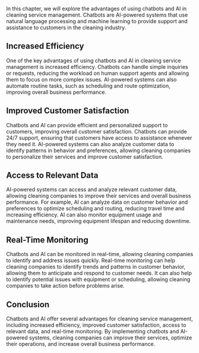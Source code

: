 
In this chapter, we will explore the advantages of using chatbots and AI in cleaning service management. Chatbots are AI-powered systems that use natural language processing and machine learning to provide support and assistance to customers in the cleaning industry.

Increased Efficiency
--------------------

One of the key advantages of using chatbots and AI in cleaning service management is increased efficiency. Chatbots can handle simple inquiries or requests, reducing the workload on human support agents and allowing them to focus on more complex issues. AI-powered systems can also automate routine tasks, such as scheduling and route optimization, improving overall business performance.

Improved Customer Satisfaction
------------------------------

Chatbots and AI can provide efficient and personalized support to customers, improving overall customer satisfaction. Chatbots can provide 24/7 support, ensuring that customers have access to assistance whenever they need it. AI-powered systems can also analyze customer data to identify patterns in behavior and preferences, allowing cleaning companies to personalize their services and improve customer satisfaction.

Access to Relevant Data
-----------------------

AI-powered systems can access and analyze relevant customer data, allowing cleaning companies to improve their services and overall business performance. For example, AI can analyze data on customer behavior and preferences to optimize scheduling and routing, reducing travel time and increasing efficiency. AI can also monitor equipment usage and maintenance needs, improving equipment lifespan and reducing downtime.

Real-Time Monitoring
--------------------

Chatbots and AI can be monitored in real-time, allowing cleaning companies to identify and address issues quickly. Real-time monitoring can help cleaning companies to identify trends and patterns in customer behavior, allowing them to anticipate and respond to customer needs. It can also help to identify potential issues with equipment or scheduling, allowing cleaning companies to take action before problems arise.

Conclusion
----------

Chatbots and AI offer several advantages for cleaning service management, including increased efficiency, improved customer satisfaction, access to relevant data, and real-time monitoring. By implementing chatbots and AI-powered systems, cleaning companies can improve their services, optimize their operations, and increase overall business performance.
